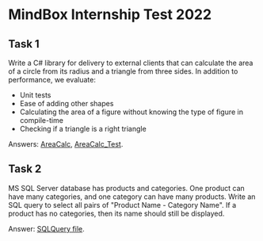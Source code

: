 # MindBox Internship Test 2022

## Task 1

Write a C# library for delivery to external clients that can calculate the area of a circle from its radius and a triangle from three sides. In addition to performance, we evaluate:
- Unit tests
- Ease of adding other shapes
- Calculating the area of a figure without knowing the type of figure in compile-time
- Checking if a triangle is a right triangle

Answers: [AreaCalc](AreaCalc), [AreaCalc_Test](AreaCalc_Test).

## Task 2

MS SQL Server database has products and categories. One product can have many categories, and one category can have many products. Write an SQL query to select all pairs of "Product Name - Category Name". If a product has no categories, then its name should still be displayed.

Answer: [SQLQuery file](SQLQuery.sql).
